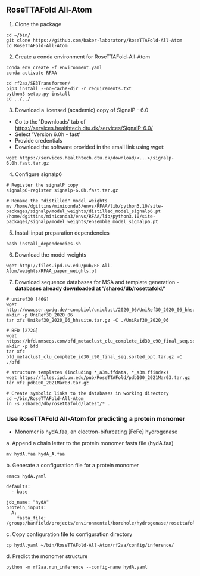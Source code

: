 ## RoseTTAFold All-Atom

1. Clone the package
```
cd ~/bin/
git clone https://github.com/baker-laboratory/RoseTTAFold-All-Atom
cd RoseTTAFold-All-Atom
```

2. Create a conda environment for RoseTTAFold-All-Atom 
```
conda env create -f environment.yaml
conda activate RFAA

cd rf2aa/SE3Transformer/
pip3 install --no-cache-dir -r requirements.txt
python3 setup.py install
cd ../../
```

3. Download a licensed (academic) copy of SignalP - 6.0

- Go to the 'Downloads' tab of https://services.healthtech.dtu.dk/services/SignalP-6.0/
- Select 'Version 6.0h - fast'
- Provide credentials
- Download the software provided in the email link using wget:

```
wget https://services.healthtech.dtu.dk/download/<...>/signalp-6.0h.fast.tar.gz
```

4. Configure signalp6
```
# Register the signalP copy
signalp6-register signalp-6.0h.fast.tar.gz

# Rename the "distilled" model weights
mv /home/dgittins/miniconda3/envs/RFAA/lib/python3.10/site-packages/signalp/model_weights/distilled_model_signalp6.pt /home/dgittins/miniconda3/envs/RFAA/lib/python3.10/site-packages/signalp/model_weights/ensemble_model_signalp6.pt
```

5. Install input preparation dependencies
```
bash install_dependencies.sh
```

6. Download the model weights
```
wget http://files.ipd.uw.edu/pub/RF-All-Atom/weights/RFAA_paper_weights.pt
```

7. Download sequence databases for MSA and template generation - **databases already downloaded at '/shared/db/rosettafold/'**
```
# uniref30 [46G]
wget http://wwwuser.gwdg.de/~compbiol/uniclust/2020_06/UniRef30_2020_06_hhsuite.tar.gz
mkdir -p UniRef30_2020_06
tar xfz UniRef30_2020_06_hhsuite.tar.gz -C ./UniRef30_2020_06

# BFD [272G]
wget https://bfd.mmseqs.com/bfd_metaclust_clu_complete_id30_c90_final_seq.sorted_opt.tar.gz
mkdir -p bfd
tar xfz bfd_metaclust_clu_complete_id30_c90_final_seq.sorted_opt.tar.gz -C ./bfd

# structure templates (including *_a3m.ffdata, *_a3m.ffindex)
wget https://files.ipd.uw.edu/pub/RoseTTAFold/pdb100_2021Mar03.tar.gz
tar xfz pdb100_2021Mar03.tar.gz

# Create symbolic links to the databases in working directory
cd ~/bin/RoseTTAFold-All-Atom
ln -s /shared/db/rosettafold/latest/* .
```

### Use RoseTTAFold All-Atom for predicting a protein monomer

- Monomer is hydA.faa, an electron-bifurcating [FeFe] hydrogenase

a. Append a chain letter to the protein monomer fasta file (hydA.faa)
```
mv hydA.faa hydA_A.faa 
```

b. Generate a configuration file for a protein monomer
```
emacs hydA.yaml

defaults:
  - base

job_name: "hydA"
protein_inputs: 
  A:
    fasta_file: /groups/banfield/projects/environmental/borehole/hydrogenase/rosettafold/hydA_A.fasta
```

c. Copy configuration file to configuration directory
```
cp hydA.yaml ~/bin/RoseTTAFold-All-Atom/rf2aa/config/inference/
```

d. Predict the monomer structure
```
python -m rf2aa.run_inference --config-name hydA.yaml
```
